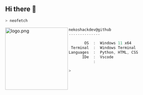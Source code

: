 ## Hi there 👋
```zsh
> neofetch
```

<!--img align="left" src="https://github.com/fluteds.png" alt="logo.png" width="200"/>-->
<img align="left" src="https://cdn.discordapp.com/attachments/1261846565534961706/1303825127397658684/30e88bfc3ae9fb275accc5f39fe81e56.jpg?ex=672d2946&is=672bd7c6&hm=906a8795421dfe59d2c531e2c459e659f631f7bb5f4f09c607d4f401dff0a04b&" alt="logo.png" width="200"/>

```csharp
nekoshackdev@github
--------------

       OS  :  Windows 11 x64
 Terminal  :  Windows Terminal
Languages  :  Python, HTML, CSS
      IDe  :  Vscode
           :
```




```zsh
> 
```
<!--
**nekoshackdev/nekoshackdev** is a ✨ _special_ ✨ repository because its `README.md` (this file) appears on your GitHub profile.

Here are some ideas to get you started:

- 🔭 I’m currently working on ...
- 🌱 I’m currently learning ...
- 👯 I’m looking to collaborate on ...
- 🤔 I’m looking for help with ...
- 💬 Ask me about ...
- 📫 How to reach me: ...
- 😄 Pronouns: ...
- ⚡ Fun fact: ...
-->
